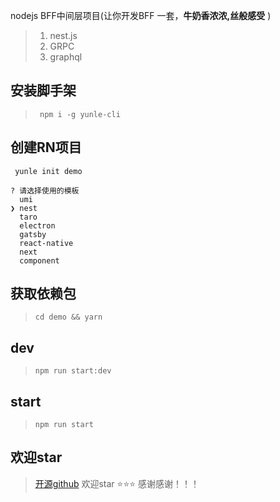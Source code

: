 nodejs BFF中间层项目(让你开发BFF 一套，**牛奶香浓浓,丝般感受** )
> 1. nest.js
> 2. GRPC
> 3. graphql

## 安装脚手架
> ` npm i -g yunle-cli`

## 创建RN项目
```
 yunle init demo

? 请选择使用的模板
  umi
❯ nest
  taro
  electron
  gatsby
  react-native
  next
  component

```
## 获取依赖包
> `cd demo && yarn`

## dev
> `npm run start:dev`

## start
> `npm run start`

## 欢迎star
> [开源github](https://github.com/YunLe-CLI/yunle-template-nest) 欢迎star ⭐⭐⭐ 感谢感谢！！！
